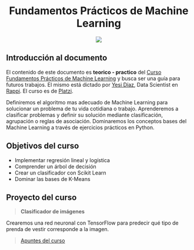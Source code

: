 <div align="center">
    <h1>Fundamentos Prácticos de Machine Learning</h1>
    <img src="https://imgur.com/mMOJlOo.png" width="">
</div>

## Introducción al documento

El contenido de este documento es **teorico - practico** del [Curso Fundamentos Prácticos de Machine Learning](https://platzi.com/cursos/fundamentos-ml/) y busca ser una guía para futuros trabajos. El mismo está dictado por [Yesi Díaz](https://twitter.com/silvercorp), Data Scientist en [Rappi](https://www.rappi.com/). El curso es de [Platzi](https://platzi.com).

Definiremos el algoritmo mas adecuado de Machine Learning para solucionar un problema de tu vida cotidiana o trabajo. Aprenderemos a clasificar problemas y definir su solución mediante clasificación, agrupación o reglas de asociación. Dominaremos los conceptos bases del Machine Learning a través de ejercicios prácticos en Python.

## Objetivos del curso

- Implementar regresión lineal y logística
- Comprender un árbol de decisión
- Crear un clasificador con Scikit Learn
- Dominar las bases de K-Means

## Proyecto del curso

> **Clasificador de imágenes**

Crearemos una red neuronal con TensorFlow para predecir qué tipo de prenda de vestir corresponde a la imagen.

> [Apuntes del curso](apuntes.md)